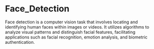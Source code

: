# Face_Detection
Face detection is a computer vision task that involves locating and identifying human faces within images or videos. It utilizes algorithms to analyze visual patterns and distinguish facial features, facilitating applications such as facial recognition, emotion analysis, and biometric authentication.
